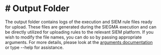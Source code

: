 # # Output Folder

The output folder contains logs of the execution and SIEM rule files ready for upload. These files are generated during the SIEGMA execution and can be directly utilized for uploading rules to the relevant SIEM platform. If you wish to modify the file names, you can do so by passing appropriate arguments. For more details, please look at the [arguments documentation](./arguments.md) or type --help for assistance.

